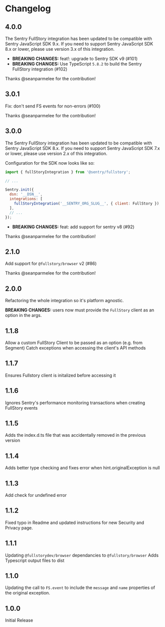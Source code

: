 # Changelog

## 4.0.0

The Sentry FullStory integration has been updated to be compatible with Sentry JavaScript SDK 9.x. If you need to support Sentry JavaScript SDK 8.x or lower, please use version 3.x of this integration.

- **BREAKING CHANGES:** feat!: upgrade to Sentry SDK v9 (#101)
- **BREAKING CHANGES:** Use TypeScript `5.8.2` to build the Sentry FullStory integration (#102)

Thanks @seanparmelee for the contribution!

## 3.0.1

Fix: don't send FS events for non-errors (#100)

Thanks @seanparmelee for the contribution!

## 3.0.0

The Sentry FullStory integration has been updated to be compatible with Sentry JavaScript SDK 8.x. If you need to support Sentry JavaScript SDK 7.x or lower, please use version 2.x of this integration.

Configuration for the SDK now looks like so:

```js
import { fullStoryIntegration } from '@sentry/fullstory';

// ...

Sentry.init({
  dsn: '__DSN__',
  integrations: [
    fullStoryIntegration('__SENTRY_ORG_SLUG__', { client: FullStory }),
  ],
  // ...
});
```

- **BREAKING CHANGES:** feat: add support for sentry v8 (#92)

Thanks @seanparmelee for the contribution!

## 2.1.0

Add support for `@fullstory/browser` v2 (#86)

Thanks @seanparmelee for the contribution!

## 2.0.0

Refactoring the whole integration so it's platform agnostic.

**BREAKING CHANGES:** users now must provide the `FullStory` client as an option in the args.

## 1.1.8

Allow a custom FullStory Client to be passed as an option (e.g. from Segment)
Catch exceptions when accessing the client's API methods

## 1.1.7

Ensures Fullstory client is initalized before accessing it

## 1.1.6

Ignores Sentry's performance monitoring transactions when creating FullStory events

## 1.1.5

Adds the index.d.ts file that was accidentally removed in the previous version

## 1.1.4

Adds better type checking and fixes error when hint.originalException is null

## 1.1.3

Add check for undefined error

## 1.1.2

Fixed typo in Readme and updated instructions for new Security and Privacy page.

## 1.1.1

Updating `@fullstorydev/browser` dependancies to `@fullstory/browser`
Adds Typescript output files to dist

## 1.1.0

Updating the call to `FS.event` to include the `message` and `name` properties of the original exception.

## 1.0.0

Initial Release
